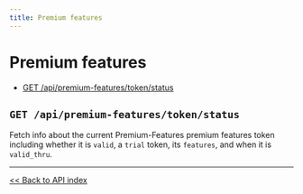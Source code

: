 ```yaml
---
title: Premium features
---
```


# Premium features

  - [GET /api/premium-features/token/status](#get-apipremium-featurestokenstatus)

## `GET /api/premium-features/token/status`

Fetch info about the current Premium-Features premium features token including whether it is `valid`, a `trial` token, its
  `features`, and when it is `valid_thru`.

---

[<< Back to API index](../api-documentation.md)